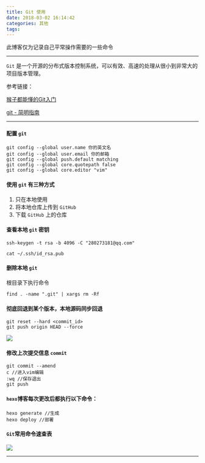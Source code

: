 ```yaml
---
title: Git 使用
date: 2018-03-02 16:14:42
categories: 其他
tags:
---
```


此博客仅为记录自己平常操作需要的一些命令

---

`Git` 是一个开源的分布式版本控制系统，可以有效、高速的处理从很小到非常大的项目版本管理。

参考链接：

[猴子都能懂的Git入门](https://backlog.com/git-tutorial/cn/)

[git - 简明指南](http://rogerdudler.github.io/git-guide/index.zh.html)

---

#### 配置 `git`

	git config --global user.name 你的英文名
	git config --global user.email 你的邮箱
	git config --global push.default matching
	git config --global core.quotepath false
	git config --global core.editor "vim"

#### 使用 `git` 有三种方式
1. 只在本地使用
2. 将本地仓库上传到 `GitHub`
3. 下载 `GitHub` 上的仓库

#### 查看本地 `git` 密钥

	ssh-keygen -t rsa -b 4096 -C "280273181@qq.com"
	
	cat ~/.ssh/id_rsa.pub


#### 删除本地 `git`

根目录下执行命令

	find . -name ".git" | xargs rm -Rf

#### 彻底回退到某个版本，本地源码同步回退

	git reset --hard <commit_id> 
	git push origin HEAD --force

<img src="https://i.loli.net/2018/03/02/5a9908ac019e4.png
">

#### 修改上次提交信息 `commit`

	git commit --amend 
	c //进入vim编辑
	:wq //保存退出
	git push
	
#### `hexo`博客每次更改后都执行以下命令：
	
	hexo generate //生成
	hexo deploy //部署		

#### `Git`常用命令速查表

<img src="https://i.loli.net/2018/03/02/5a9909fb4b8d1.jpg
">	

---


